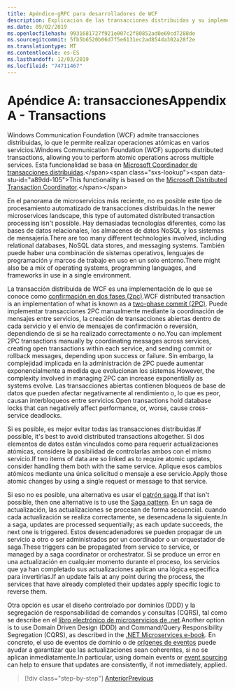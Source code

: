 ```yaml
---
title: Apéndice-gRPC para desarrolladores de WCF
description: Explicación de las transacciones distribuidas y su implementación en arquitecturas de microservicios modernas.
ms.date: 09/02/2019
ms.openlocfilehash: 9931681727f921e007c2f80852ad0e69cd7288de
ms.sourcegitcommit: 5fb5b6520b06d7f5e6131ec2ad854da302a28f2e
ms.translationtype: MT
ms.contentlocale: es-ES
ms.lasthandoff: 12/03/2019
ms.locfileid: "74711467"
---
```

# <a name="appendix-a---transactions"></a><span data-ttu-id="a89dd-103">Apéndice A: transacciones</span><span class="sxs-lookup"><span data-stu-id="a89dd-103">Appendix A - Transactions</span></span>

<span data-ttu-id="a89dd-104">Windows Communication Foundation (WCF) admite transacciones distribuidas, lo que le permite realizar operaciones atómicas en varios servicios.</span><span class="sxs-lookup"><span data-stu-id="a89dd-104">Windows Communication Foundation (WCF) supports distributed transactions, allowing you to perform atomic operations across multiple services.</span></span> <span data-ttu-id="a89dd-105">Esta funcionalidad se basa en [Microsoft Coordinador de transacciones distribuidas](https://docs.microsoft.com/previous-versions/windows/desktop/ms684146(v=vs.85)).</span><span class="sxs-lookup"><span data-stu-id="a89dd-105">This functionality is based on the [Microsoft Distributed Transaction Coordinator](https://docs.microsoft.com/previous-versions/windows/desktop/ms684146(v=vs.85)).</span></span>

<span data-ttu-id="a89dd-106">En el panorama de microservicios más reciente, no es posible este tipo de procesamiento automatizado de transacciones distribuidas.</span><span class="sxs-lookup"><span data-stu-id="a89dd-106">In the newer microservices landscape, this type of automated distributed transaction processing isn't possible.</span></span> <span data-ttu-id="a89dd-107">Hay demasiadas tecnologías diferentes, como las bases de datos relacionales, los almacenes de datos NoSQL y los sistemas de mensajería.</span><span class="sxs-lookup"><span data-stu-id="a89dd-107">There are too many different technologies involved, including relational databases, NoSQL data stores, and messaging systems.</span></span> <span data-ttu-id="a89dd-108">También puede haber una combinación de sistemas operativos, lenguajes de programación y marcos de trabajo en uso en un solo entorno.</span><span class="sxs-lookup"><span data-stu-id="a89dd-108">There might also be a mix of operating systems, programming languages, and frameworks in use in a single environment.</span></span>

<span data-ttu-id="a89dd-109">La transacción distribuida de WCF es una implementación de lo que se conoce como [confirmación en dos fases (2pc)](https://en.wikipedia.org/wiki/Two-phase_commit_protocol).</span><span class="sxs-lookup"><span data-stu-id="a89dd-109">WCF distributed transaction is an implementation of what is known as a [two-phase commit (2PC)](https://en.wikipedia.org/wiki/Two-phase_commit_protocol).</span></span> <span data-ttu-id="a89dd-110">Puede implementar transacciones 2PC manualmente mediante la coordinación de mensajes entre servicios, la creación de transacciones abiertas dentro de cada servicio y el envío de mensajes de confirmación o reversión, dependiendo de si se ha realizado correctamente o no.</span><span class="sxs-lookup"><span data-stu-id="a89dd-110">You can implement 2PC transactions manually by coordinating messages across services, creating open transactions within each service, and sending commit or rollback messages, depending upon success or failure.</span></span> <span data-ttu-id="a89dd-111">Sin embargo, la complejidad implicada en la administración de 2PC puede aumentar exponencialmente a medida que evolucionan los sistemas.</span><span class="sxs-lookup"><span data-stu-id="a89dd-111">However, the complexity involved in managing 2PC can increase exponentially as systems evolve.</span></span> <span data-ttu-id="a89dd-112">Las transacciones abiertas contienen bloqueos de base de datos que pueden afectar negativamente al rendimiento o, lo que es peor, causan interbloqueos entre servicios.</span><span class="sxs-lookup"><span data-stu-id="a89dd-112">Open transactions hold database locks that can negatively affect performance, or, worse, cause cross-service deadlocks.</span></span>

<span data-ttu-id="a89dd-113">Si es posible, es mejor evitar todas las transacciones distribuidas.</span><span class="sxs-lookup"><span data-stu-id="a89dd-113">If possible, it's best to avoid distributed transactions altogether.</span></span> <span data-ttu-id="a89dd-114">Si dos elementos de datos están vinculados como para requerir actualizaciones atómicas, considere la posibilidad de controlarlas ambos con el mismo servicio.</span><span class="sxs-lookup"><span data-stu-id="a89dd-114">If two items of data are so linked as to require atomic updates, consider handling them both with the same service.</span></span> <span data-ttu-id="a89dd-115">Aplique esos cambios atómicos mediante una única solicitud o mensaje a ese servicio.</span><span class="sxs-lookup"><span data-stu-id="a89dd-115">Apply those atomic changes by using a single request or message to that service.</span></span>

<span data-ttu-id="a89dd-116">Si eso no es posible, una alternativa es usar el [patrón saga](https://microservices.io/patterns/data/saga.html).</span><span class="sxs-lookup"><span data-stu-id="a89dd-116">If that isn't possible, then one alternative is to use the [Saga pattern](https://microservices.io/patterns/data/saga.html).</span></span> <span data-ttu-id="a89dd-117">En un saga de actualización, las actualizaciones se procesan de forma secuencial. cuando cada actualización se realiza correctamente, se desencadena la siguiente.</span><span class="sxs-lookup"><span data-stu-id="a89dd-117">In a saga, updates are processed sequentially; as each update succeeds, the next one is triggered.</span></span> <span data-ttu-id="a89dd-118">Estos desencadenadores se pueden propagar de un servicio a otro o ser administrados por un coordinador o un orquestador de saga.</span><span class="sxs-lookup"><span data-stu-id="a89dd-118">These triggers can be propagated from service to service, or managed by a saga coordinator or orchestrator.</span></span> <span data-ttu-id="a89dd-119">Si se produce un error en una actualización en cualquier momento durante el proceso, los servicios que ya han completado sus actualizaciones aplican una lógica específica para invertirlas.</span><span class="sxs-lookup"><span data-stu-id="a89dd-119">If an update fails at any point during the process, the services that have already completed their updates apply specific logic to reverse them.</span></span>

<span data-ttu-id="a89dd-120">Otra opción es usar el diseño controlado por dominios (DDD) y la segregación de responsabilidad de comandos y consultas (CQRS), tal como se describe en el [libro electrónico de microservicios de .net](https://docs.microsoft.com/dotnet/architecture/microservices/microservice-ddd-cqrs-patterns/).</span><span class="sxs-lookup"><span data-stu-id="a89dd-120">Another option is to use Domain Driven Design (DDD) and Command/Query Responsibility Segregation (CQRS), as described in the [.NET Microservices e-book](https://docs.microsoft.com/dotnet/architecture/microservices/microservice-ddd-cqrs-patterns/).</span></span> <span data-ttu-id="a89dd-121">En concreto, el uso de eventos de dominio o de [orígenes de eventos](https://martinfowler.com/eaaDev/EventSourcing.html) puede ayudar a garantizar que las actualizaciones sean coherentes, si no se aplican inmediatamente.</span><span class="sxs-lookup"><span data-stu-id="a89dd-121">In particular, using domain events or [event sourcing](https://martinfowler.com/eaaDev/EventSourcing.html) can help to ensure that updates are consistently, if not immediately, applied.</span></span>

>[!div class="step-by-step"]
>[<span data-ttu-id="a89dd-122">Anterior</span><span class="sxs-lookup"><span data-stu-id="a89dd-122">Previous</span></span>](application-performance-management.md)
